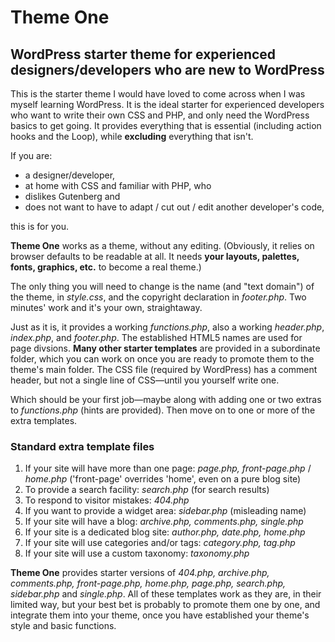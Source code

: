 # Theme One #

## WordPress starter theme for experienced designers/developers who are new to WordPress ##

This is the starter theme I would have loved to come across when I was myself learning WordPress. It is the ideal starter for experienced developers who want to write their own CSS and PHP, and only need the WordPress basics to get going. It provides everything that is essential (including action hooks and the Loop), while **excluding** everything that isn't.

If you are:
- a designer/developer,
- at home with CSS and familiar with PHP, who
- dislikes Gutenberg and
- does not want to have to adapt / cut out / edit another developer's code,

this is for you.

**Theme One** works as a theme, without any editing. (Obviously, it relies on browser defaults to be readable at all. It needs **your layouts, palettes, fonts, graphics, etc.** to become a real theme.)

The only thing you will need to change is the name (and "text domain") of the theme, in *style.css*, and the copyright declaration in *footer.php*. Two minutes' work and it's your own, straightaway.

Just as it is, it provides a working *functions.php*, also a working *header.php*, *index.php*, and *footer.php*. The established HTML5 names are used for page divsions. **Many other starter templates** are provided in a subordinate folder, which you can work on once you are ready to promote them to the theme's main folder. The CSS file (required by WordPress) has a comment header, but not a single line of CSS—until you yourself write one.

Which should be your first job—maybe along with adding one or two extras to *functions.php* (hints are provided). Then move on to one or more of the extra templates.

### Standard extra template files ###
1. If your site will have more than one page: *page.php, front-page.php* / *home.php* ('front-page' overrides 'home', even on a pure blog site)
2. To provide a search facility: *search.php* (for search results)
3. To respond to visitor mistakes: *404.php*
4. If you want to provide a widget area: *sidebar.php* (misleading name)
5. If your site will have a blog: *archive.php, comments.php, single.php*
6. If your site is a dedicated blog site: *author.php, date.php, home.php*
7. If your site will use categories and/or tags: *category.php, tag.php*
8. If your site will use a custom taxonomy: *taxonomy.php*

**Theme One** provides starter versions of *404.php, archive.php, comments.php, front-page.php, home.php, page.php, search.php, sidebar.php* and *single.php*. All of these templates work as they are, in their limited way, but your best bet is probably to promote them one by one, and integrate them into your theme, once you have established your theme's style and basic functions.
